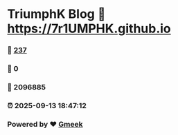 # TriumphK Blog :link: https://7r1UMPHK.github.io 
### :page_facing_up: [237](https://7r1UMPHK.github.io/tag.html) 
### :speech_balloon: 0 
### :hibiscus: 2096885 
### :alarm_clock: 2025-09-13 18:47:12 
### Powered by :heart: [Gmeek](https://github.com/Meekdai/Gmeek)
